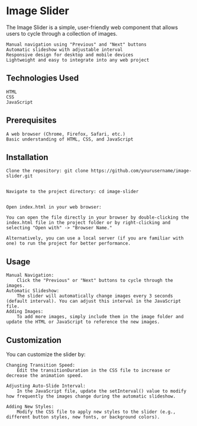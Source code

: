 # Image Slider


The Image Slider is a simple, user-friendly web component that allows users to cycle through a collection of images. 

    Manual navigation using "Previous" and "Next" buttons
    Automatic slideshow with adjustable interval
    Responsive design for desktop and mobile devices
    Lightweight and easy to integrate into any web project

## Technologies Used

    HTML
    CSS
    JavaScript

## Prerequisites

    A web browser (Chrome, Firefox, Safari, etc.)
    Basic understanding of HTML, CSS, and JavaScript

## Installation

    Clone the repository: git clone https://github.com/yourusername/image-slider.git


    Navigate to the project directory: cd image-slider


    Open index.html in your web browser:

    You can open the file directly in your browser by double-clicking the index.html file in the project folder or by right-clicking and selecting "Open with" -> "Browser Name."

    Alternatively, you can use a local server (if you are familiar with one) to run the project for better performance.

## Usage

    Manual Navigation:
        Click the "Previous" or "Next" buttons to cycle through the images.
    Automatic Slideshow:
        The slider will automatically change images every 3 seconds (default interval). You can adjust this interval in the JavaScript file.
    Adding Images:
        To add more images, simply include them in the image folder and update the HTML or JavaScript to reference the new images.

## Customization

You can customize the slider by:

    Changing Transition Speed:
        Edit the transitionDuration in the CSS file to increase or decrease the animation speed.

    Adjusting Auto-Slide Interval:
        In the JavaScript file, update the setInterval() value to modify how frequently the images change during the automatic slideshow.

    Adding New Styles:
        Modify the CSS file to apply new styles to the slider (e.g., different button styles, new fonts, or background colors).
